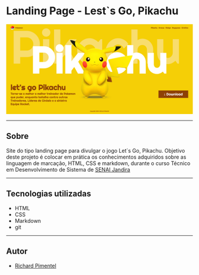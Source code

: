 # Landing Page - Lest`s Go, Pikachu

![](./screenshot/print%20pikachu.png)

---

## Sobre 
Site do tipo landing page para divulgar o jogo 
Let`s Go, Pikachu. Objetivo deste projeto é colocar em prática os conhecimentos adquiridos sobre as linguagem de marcação, HTML, CSS e markdown, durante o curso Técnico em Desenvolvimento de Sistema de [SENAI Jandira](https://sp.senai.br/unidade/jandira/)


---

## Tecnologias utilizadas
- HTML 
- CSS
- Markdown
- git


---

## Autor 

- [Richard Pimentel](https://www.linkedin.com/in/richard-pimentel-356a722ab/)